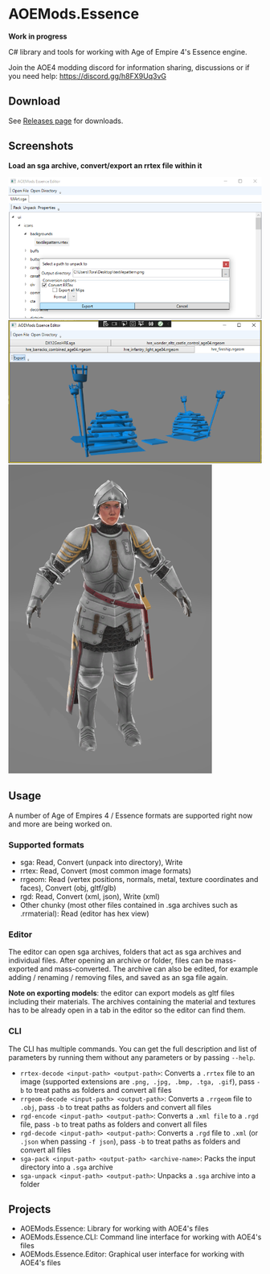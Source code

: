 # AOEMods.Essence
**Work in progress**

C# library and tools for working with Age of Empire 4's Essence engine.

Join the AOE4 modding discord for information sharing, discussions or if you need help: https://discord.gg/h8FX9Uq3vG

## Download
See [Releases page](https://github.com/aoemods/AOEMods.Essence/releases) for downloads.

## Screenshots
**Load an sga archive, convert/export an rrtex file within it**

![](Media/ConvertTexture.png)
![](Media/ConvertModel.png)
![](Media/ConvertModelGltf.png)

## Usage
A number of Age of Empires 4 / Essence formats are supported right now and more are being worked on.

### Supported formats
- sga: Read, Convert (unpack into directory), Write
- rrtex: Read, Convert (most common image formats)
- rrgeom: Read (vertex positions, normals, metal, texture coordinates and faces), Convert (obj, gltf/glb)
- rgd: Read, Convert (xml, json), Write (xml)
- Other chunky (most other files contained in .sga archives such as .rrmaterial): Read (editor has hex view)

### Editor
The editor can open sga archives, folders that act as sga archives and individual files.
After opening an archive or folder, files can be mass-exported and mass-converted. The archive
can also be edited, for example adding / renaming / removing files, and saved as an sga file again.

**Note on exporting models**: the editor can export models as gltf files including their materials.
The archives containing the material and textures has to be already open in a tab in the editor
so the editor can find them.

### CLI
The CLI has multiple commands. You can get the full description and list of parameters by running them without any parameters or by passing `--help`.
- `rrtex-decode <input-path> <output-path>`: Converts a `.rrtex` file to an image (supported extensions are `.png, .jpg, .bmp, .tga, .gif`), pass `-b` to treat paths as folders and convert all files
- `rrgeom-decode <input-path> <output-path>`: Converts a `.rrgeom` file to `.obj`, pass `-b` to treat paths as folders and convert all files
- `rgd-encode <input-path> <output-path>`: Converts a `.xml file` to a `.rgd` file, pass `-b` to treat paths as folders and convert all files
- `rgd-decode <input-path> <output-path>`: Converts a `.rgd` file to `.xml` (or `.json` when passing `-f json`), pass `-b` to treat paths as folders and convert all files
- `sga-pack <input-path> <output-path> <archive-name>`: Packs the input directory into a `.sga` archive
- `sga-unpack <input-path> <output-path>`: Unpacks a `.sga` archive into a folder

## Projects
- AOEMods.Essence: Library for working with AOE4's files
- AOEMods.Essence.CLI: Command line interface for working with AOE4's files
- AOEMods.Essence.Editor: Graphical user interface for working with AOE4's files
